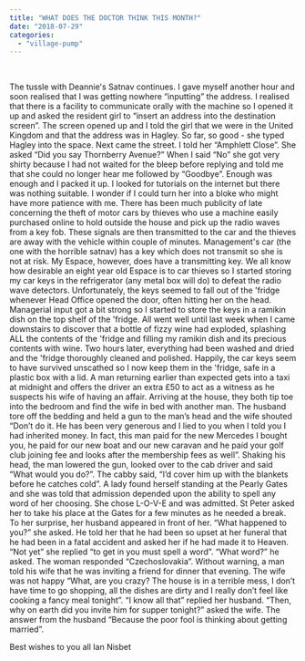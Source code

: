 ```yaml
---
title: "WHAT DOES THE DOCTOR THINK THIS MONTH?"
date: "2018-07-29"
categories: 
  - "village-pump"
---
```


 

The tussle with Deannie's Satnav continues. I gave myself another hour and soon realised that I was getting nowhere “inputting” the address. I realised that there is a facility to communicate orally with the machine so I opened it up and asked the resident girl to “insert an address into the destination screen”. The screen opened up and I told the girl that we were in the United Kingdom and that the address was in Hagley. So far, so good - she typed Hagley into the space. Next came the street. I told her “Amphlett Close”. She asked “Did you say Thornberry Avenue?” When I said “No” she got very shirty because I had not waited for the bleep before replying and told me that she could no longer hear me followed by “Goodbye”. Enough was enough and I packed it up. I looked for tutorials on the internet but there was nothing suitable. I wonder if I could turn her into a bloke who might have more patience with me. There has been much publicity of late concerning the theft of motor cars by thieves who use a machine easily purchased online to hold outside the house and pick up the radio waves from a key fob. These signals are then transmitted to the car and the thieves are away with the vehicle within couple of minutes. Management's car (the one with the horrible satnav) has a key which does not transmit so she is not at risk. My Espace, however, does have a transmitting key. We all know how desirable an eight year old Espace is to car thieves so I started storing my car keys in the refrigerator (any metal box will do) to defeat the radio wave detectors. Unfortunately, the keys seemed to fall out of the 'fridge whenever Head Office opened the door, often hitting her on the head. Managerial input got a bit strong so I started to store the keys in a ramikin dish on the top shelf of the 'fridge. All went well until last week when I came downstairs to discover that a bottle of fizzy wine had exploded, splashing ALL the contents of the 'fridge and filling my ramikin dish and its precious contents with wine. Two hours later, everything had been washed and dried and the 'fridge thoroughly cleaned and polished. Happily, the car keys seem to have survived unscathed so I now keep them in the 'fridge, safe in a plastic box with a lid. A man returning earlier than expected gets into a taxi at midnight and offers the driver an extra £50 to act as a witness as he suspects his wife of having an affair. Arriving at the house, they both tip toe into the bedroom and find the wife in bed with another man. The husband tore off the bedding and held a gun to the man’s head and the wife shouted “Don’t do it. He has been very generous and I lied to you when I told you I had inherited money. In fact, this man paid for the new Mercedes I bought you, he paid for our new boat and our new caravan and he paid your golf club joining fee and looks after the membership fees as well”. Shaking his head, the man lowered the gun, looked over to the cab driver and said “What would you do?”. The cabby said, “I’d cover him up with the blankets before he catches cold”. A lady found herself standing at the Pearly Gates and she was told that admission depended upon the ability to spell any word of her choosing. She chose L-O-V-E and was admitted. St Peter asked her to take his place at the Gates for a few minutes as he needed a break. To her surprise, her husband appeared in front of her. “What happened to you?” she asked. He told her that he had been so upset at her funeral that he had been in a fatal accident and asked her if he had made it to Heaven. “Not yet” she replied “to get in you must spell a word”. “What word?” he asked. The woman responded “Czechoslovakia”. Without warning, a man told his wife that he was inviting a friend for dinner that evening. The wife was not happy “What, are you crazy? The house is in a terrible mess, I don’t have time to go shopping, all the dishes are dirty and I really don’t feel like cooking a fancy meal tonight”. “I know all that” replied her husband. “Then, why on earth did you invite him for supper tonight?” asked the wife. The answer from the husband “Because the poor fool is thinking about getting married”.

Best wishes to you all Ian Nisbet
